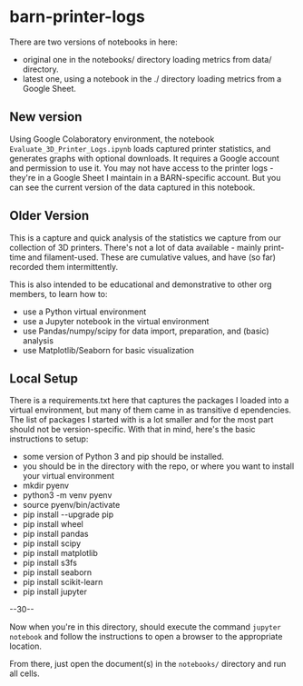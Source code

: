 # barn-printer-logs

There are two versions of notebooks in here:
  - original one in the notebooks/ directory loading metrics from data/ directory.
  - latest one, using a notebook in the ./ directory loading metrics from a Google Sheet.

## New version 

Using Google Colaboratory environment, the notebook `Evaluate_3D_Printer_Logs.ipynb` loads captured printer statistics, and generates graphs with optional downloads. It requires a Google account and permission to use it. You may not have access to the printer logs - they're in a Google Sheet I maintain in a BARN-specific account. But you can see the current version of the data captured in this notebook.

## Older Version

This is a capture and quick analysis of the statistics we capture from our collection of 3D printers. There's not a lot of data available - mainly print-time and filament-used. These are cumulative values, and have (so far) recorded them intermittently.

This is also intended to be educational and demonstrative to other org members, to learn how to:
* use a Python virtual environment
* use a Jupyter notebook in the virtual environment
* use Pandas/numpy/scipy for data import, preparation, and (basic) analysis
* use Matplotlib/Seaborn for basic visualization

## Local Setup

There is a requirements.txt here that captures the packages I loaded into a virtual environment, but many of them came in as transitive d ependencies. The list of packages I started with is a lot smaller and for the most part should not be version-specific. With that in mind, here's the basic instructions to setup:

* some version of Python 3 and pip should be installed.
* you should be in the directory with the repo, or where you want to install your virtual environment
* mkdir pyenv
* python3 -m venv pyenv
* source pyenv/bin/activate
* pip install --upgrade pip
* pip install wheel
* pip install pandas
* pip install scipy
* pip install matplotlib
* pip install s3fs
* pip install seaborn
* pip install scikit-learn
* pip install jupyter

--30--

Now when you're in this directory, should execute the command ```jupyter notebook``` and follow the instructions
to open a browser to the appropriate location.

From there, just open the document(s) in the ```notebooks/``` directory and run all cells. 

